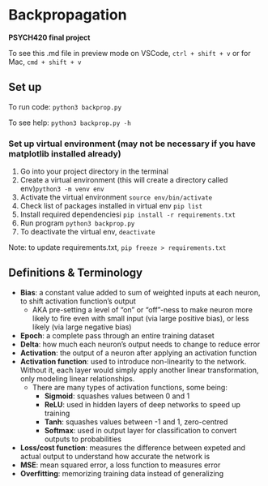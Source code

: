 # Backpropagation

**PSYCH420 final project**

To see this .md file in preview mode on VSCode, `ctrl + shift + v` or for Mac, `cmd + shift + v`

## Set up

To run code: `python3 backprop.py`

To see help: `python3 backprop.py -h`

### Set up virtual environment (may not be necessary if you have matplotlib installed already)

1. Go into your project directory in the terminal
2. Create a virtual environment (this will create a directory called env)`python3 -m venv env`
3. Activate the virtual environment `source env/bin/activate`
4. Check list of packages installed in virtual env `pip list`
5. Install required dependenciesi `pip install -r requirements.txt`
6. Run program `python3 backprop.py`
7. To deactivate the virtual env, `deactivate`

Note: to update requirements.txt, `pip freeze > requirements.txt`

## Definitions & Terminology

- **Bias**: a constant value added to sum of weighted inputs at each neuron, to shift activation function’s output
  - AKA pre-setting a level of “on” or “off”-ness to make neuron more likely to fire even with small input (via large positive bias), or less likely (via large negative bias)
- **Epoch**: a complete pass through an entire training dataset
- **Delta**: how much each neuron’s output needs to change to reduce error
- **Activation**: the output of a neuron after applying an activation function
- **Activation function**: used to introduce non-linearity to the network. Without it, each layer would simply apply another linear transformation, only modeling linear relationships.
  - There are many types of activation functions, some being:
    - **Sigmoid**: squashes values between 0 and 1
    - **ReLU**: used in hidden layers of deep networks to speed up training
    - **Tanh**: squashes values between -1 and 1, zero-centred
    - **Softmax**: used in output layer for classification to convert outputs to probabilities
- **Loss/cost function**: measures the difference between expeted and actual output to understand how accurate the network is
- **MSE**: mean squared error, a loss function to measures error
- **Overfitting**: memorizing training data instead of generalizing
